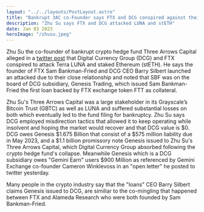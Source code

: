 ```yaml
---
layout: "../../layouts/PostLayout.astro"
title: "Bankrupt 3AC co-Founder says FTX and DCG conspired against their fund"
description: "Zhu Su says FTX and DCG attacked LUNA and stETH"
date: Jan 03 2023
heroImage: "/zhusu.jpeg"
---
```


Zhu Su the co-founder of bankrupt crypto hedge fund Three Arrows Capital alleged in a [twitter post](https://twitter.com/zhusu/status/1610093549651136512?s=20&t=k-q-GNrOwqlZprwhVedI4A) that Digital Currency Group (DCG) and FTX conspired to attack Terra LUNA and staked Ethereum (stETH).
He says the founder of FTX Sam Bankman-Fried and DCG CEO Barry Silbert launched an attacked due to their close relationship and noted that SBF was on the board of DCG subsidiary, Genesis Trading, which issued Sam Bankman-Fried the first loan backed by FTX exchange token FTT as collateral.

Zhu Su's Three Arrows Capital was a large stakeholder in its Grayscale’s Bitcoin Trust (GBTC) as well as LUNA and suffered substantial losses on both which eventually led to the fund filing for bankruptcy. Zhu Su says DCG employed misdirection tactics that allowed it to keep operating while insolvent and hoping the market would recover and that DCG value is $0.
DCG owes Genesis $1.675 Billion that consist of a $575 million liability due in May 2023, and a $1.1 billion promissory note Genesis issued to Zhu Su's Three Arrows Capital, which Digital Currency Group absorbed following the crypto hedge fund's collapse. Meanwhile Genesis which is a DCG subsidiary owes "Gemini Earn" users $900 Million as referenced by Gemini Exchange co-founder Cameron Winklevoss in an "open letter" he posted to twitter yesterday.

Many people in the crypto industry say that the "loans" CEO Barry Silbert claims Genesis issued to DCG, are similiar to the co-mingling that happened between FTX and Alameda Research who were both founded by Sam Bankman-Fried.
